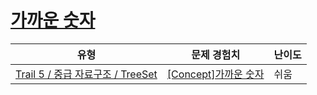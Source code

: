 # [가까운 숫자](https://www.codetree.ai/trails/complete/curated-cards/intro-nearest-number)

|유형|문제 경험치|난이도|
|---|---|---|
|[Trail 5 / 중급 자료구조 / TreeSet](https://www.codetree.ai/trail-info/intermediate-mid/)|[[Concept]가까운 숫자](https://www.codetree.ai/trails/complete/curated-cards/intro-nearest-number/)|쉬움|

